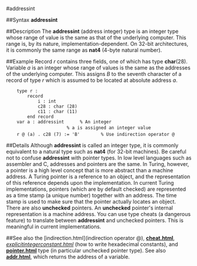 
#addressint

##Syntax
**addressint**



##Description
The **addressint** (address integer) type is an integer type whose range of value is the same as that of the underlying computer. This range is, by its nature, implementation-dependent. On 32-bit architectures, it is commonly the same range as **nat4** (4-byte natural number).



##Example
Record _r_ contains three fields, one of which has type **char**(28). Variable _a_ is an integer whose range of values is the same as the addresses of the underlying computer. This assigns _B_ to the seventh character of a record of type _r_ which is assumed to be located at absolute address _a_.


        type r :
            record
                i : int
                c28 : char (28)
                c11 : char (11)
            end record
        var a : addressint      % An integer
                           % a is assigned an integer value
        r @ (a) . c28 (7) := 'B'        % Use indirection operator @
##Details
Although **addressint** is called an integer type, it is commonly equivalent to a natural type such as **nat4** (for 32-bit machines).
Be careful not to confuse **addressint** with pointer types. In low level languages such as assembler and C, addresses and pointers are the same. In Turing, however, a pointer is a high level concept that is more abstract than a machine address. A Turing pointer is a reference to an object, and the representation of this reference depends upon the implementation. In current Turing implementations, pointers (which are by default checked) are represented as a time stamp (a unique number) together with an address. The time stamp is used to make sure that the pointer actually locates an object. There are also **unchecked** pointers. An **unchecked** pointer's internal representation is a machine address. You can use type cheats (a dangerous feature) to translate between **addressint** and unchecked pointers. This is meaningful in current implementations.



##See also
the [indirection.html](indirection operator @), **[cheat.html](cheat)**, _[explicitintegerconstant.html](explicitIntegerConstant)_ (how to write hexadecimal constants), and **[pointer.html](pointer)** type (in particular unchecked pointer type). See also **[addr.html](addr)**, which returns the address of a variable.


